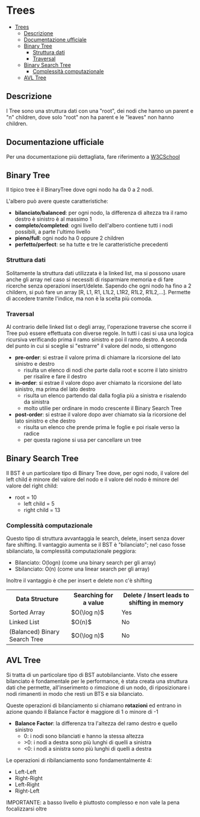 # Trees

- [Trees](#trees)
  - [Descrizione](#descrizione)
  - [Documentazione ufficiale](#documentazione-ufficiale)
  - [Binary Tree](#binary-tree)
    - [Struttura dati](#struttura-dati)
    - [Traversal](#traversal)
  - [Binary Search Tree](#binary-search-tree)
    - [Complessità computazionale](#complessità-computazionale)
  - [AVL Tree](#avl-tree)

## Descrizione

I Tree sono una struttura dati con una "root", dei nodi che hanno un parent e "n" children, dove solo "root" non ha parent e le "leaves" non hanno children.

## Documentazione ufficiale

Per una documentazione più dettagliata, fare riferimento a [W3CSchool](https://www.w3schools.com/dsa/dsa_theory_trees.php)

## Binary Tree

Il tipico tree è il BinaryTree dove ogni nodo ha da 0 a 2 nodi.

L'albero può avere queste caratteristiche:

- **bilanciato/balanced**: per ogni nodo, la differenza di altezza tra il ramo destro è sinistro è al massimo 1
- **completo/completed**: ogni livello dell'albero contiene tutti i nodi possibili, a parte l'ultimo livello
- **pieno/full**: ogni nodo ha 0 oppure 2 children
- **perfetto/perfect**: se ha tutte e tre le caratteristiche precedenti

### Struttura dati

Solitamente la struttura dati utilizzata è la linked list, ma si possono usare anche gli array nel caso si necessiti di risparmiare memoria e di fare ricerche senza operazioni insert/delete.
Sapendo che ogni nodo ha fino a 2 childern, si può fare un array [R, L1, R1, L1L2, L1R2, R1L2, R1L2,...]. Permette di accedere tramite l'indice, ma non è la scelta più comoda.

### Traversal

Al contrario delle linked list o degli array, l'operazione traverse che scorre il Tree può essere effettuata con diverse regole. In tutti i casi si usa una logica ricursiva verificando prima il ramo sinistro e poi il ramo destro. A seconda del punto in cui si sceglie si "estrarre" il valore del nodo, si ottengono

- **pre-order**: si estrae il valore prima di chiamare la ricorsione del lato sinistro e destro
  - risulta un elenco di nodi che parte dalla root e scorre il lato sinistro per risalire e fare il destro
- **in-order**: si estrae il valore dopo aver chiamato la ricorsione del lato sinistro, ma prima del lato destro
  - risulta un elenco partendo dal dalla foglia più a sinistra e risalendo da sinistra
  - molto utilie per ordinare in modo crescente il Binary Search Tree
- **post-order**: si estrae il valore dopo aver chiamato sia la ricorsione del lato sinistro e che destro
  - risulta un elenco che prende prima le foglie e poi risale verso la radice
  - per questa ragione si usa per cancellare un tree

## Binary Search Tree

Il BST è un particolare tipo di Binary Tree dove, per ogni nodo, il valore del left child è minore del valore del nodo e il valore del nodo è minore del valore del right child:

- root = 10
  - left child = 5
  - right child = 13

### Complessità computazionale

Questo tipo di struttura avvantaggia le search, delete, insert senza dover fare shifting. Il vantaggio aumenta se il BST è "bilanciato"; nel caso fosse sbilanciato, la complessità computazionale peggiora:

- Bilanciato: O(logn) (come una binary search per gli array)
- Sbilanciato: O(n) (come una linear search per gli array)

Inoltre il vantaggio è che per insert e delete non c'è shifting

<table>
  <tr>
    <th>Data Structure</th>
    <th>Searching for a value</th>
    <th>Delete / Insert leads to shifting in memory</th>
  </tr>
  <tr>
    <td>Sorted Array</td>
    <td>$O(\log n)$</td>
    <td>Yes</td>
  </tr>
  <tr>
    <td>Linked List</td>
    <td>$O(n)$</td>
    <td>No</td>
  </tr>
  <tr>
    <td>(Balanced) Binary Search Tree</td>
    <td>$O(\log n)$</td>
    <td>No</td>
  </tr>
</table>

## AVL Tree

Si tratta di un particolare tipo di BST autobilanciante. Visto che essere bilanciato è fondamentale per le performance, è stata creata una struttura dati che permette, all'inserimento o rimozione di un nodo, di riposizionare i nodi rimanenti in modo che resti un BTS e sia bilanciato.

Queste operazioni di bilanciamento si chiamano **rotazioni** ed entrano in azione quando il Balance Factor è maggiore di 1 o minore di -1

- **Balance Factor**: la differenza tra l'altezza del ramo destro e quello sinistro
  - 0: i nodi sono bilanciati e hanno la stessa altezza
  - \>0: i nodi a destra sono più lunghi di quelli a sinistra
  - <0: i nodi a sinistra sono più lunghi di quelli a destra

Le operazioni di ribilanciamento sono fondamentalmente 4:

- Left-Left
- Right-Right
- Left-Right
- Right-Left

IMPORTANTE: a basso livello è piuttosto complesso e non vale la pena focalizzarsi oltre
